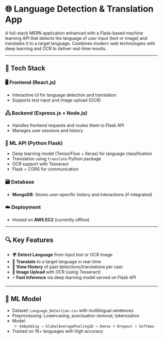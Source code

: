 # 🌐 Language Detection & Translation App

A full-stack MERN application enhanced with a Flask-based machine learning API that detects the language of user input (text or image) and translates it to a target language. Combines modern web technologies with deep learning and OCR to deliver real-time results.

---

## 🧩 Tech Stack

### 🖥️ Frontend (React.js)
- Interactive UI for language detection and translation
- Supports text input and image upload (OCR)

### 🖧 Backend (Express.js + Node.js)
- Handles frontend requests and routes them to Flask API
- Manages user sessions and history

### 🧠 ML API (Python Flask)
- Deep learning model (TensorFlow + Keras) for language classification
- Translation using `translate` Python package
- OCR support with Tesseract
- Flask + CORS for communication

### 🗃️ Database
- **MongoDB**: Stores user-specific history and interactions (if integrated)

### ☁️ Deployment
- Hosted on **AWS EC2** (currently offline)

---

## 🔍 Key Features

- 🌍 **Detect Language** from input text or OCR image
- 🔁 **Translate** to a target language in real-time
- 🧾 **View History** of past detections/translations per user
- 📸 **Image Upload** with OCR (using Tesseract)
- ⚡ **Fast Inference** via deep learning model served on Flask API

---

## 🧪 ML Model

- Dataset: `Language_Detection.csv` with multilingual sentences
- Preprocessing: Lowercasing, punctuation removal, tokenization
- Model:
  - `Embedding → GlobalAveragePooling1D → Dense + Dropout → Softmax`
- Trained on 16+ languages with high accuracy
